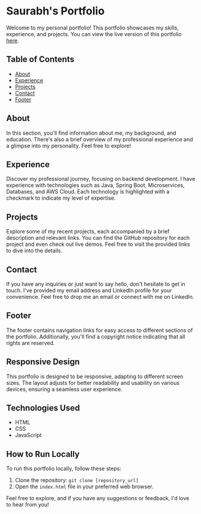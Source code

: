 # Saurabh's Portfolio

Welcome to my personal portfolio! This portfolio showcases my skills, experience, and projects. You can view the live version of this portfolio [here](https://inspiring-llama-9b7825.netlify.app/).

## Table of Contents
- [About](#about)
- [Experience](#experience)
- [Projects](#projects)
- [Contact](#contact)
- [Footer](#footer)

## About
In this section, you'll find information about me, my background, and education. There's also a brief overview of my professional experience and a glimpse into my personality. Feel free to explore!

## Experience
Discover my professional journey, focusing on backend development. I have experience with technologies such as Java, Spring Boot, Microservices, Databases, and AWS Cloud. Each technology is highlighted with a checkmark to indicate my level of expertise.

## Projects
Explore some of my recent projects, each accompanied by a brief description and relevant links. You can find the GitHub repository for each project and even check out live demos. Feel free to visit the provided links to dive into the details.

## Contact
If you have any inquiries or just want to say hello, don't hesitate to get in touch. I've provided my email address and LinkedIn profile for your convenience. Feel free to drop me an email or connect with me on LinkedIn.

## Footer
The footer contains navigation links for easy access to different sections of the portfolio. Additionally, you'll find a copyright notice indicating that all rights are reserved.

## Responsive Design
This portfolio is designed to be responsive, adapting to different screen sizes. The layout adjusts for better readability and usability on various devices, ensuring a seamless user experience.

## Technologies Used
- HTML
- CSS
- JavaScript

## How to Run Locally
To run this portfolio locally, follow these steps:
1. Clone the repository: `git clone [repository_url]`
2. Open the `index.html` file in your preferred web browser.

Feel free to explore, and if you have any suggestions or feedback, I'd love to hear from you!
